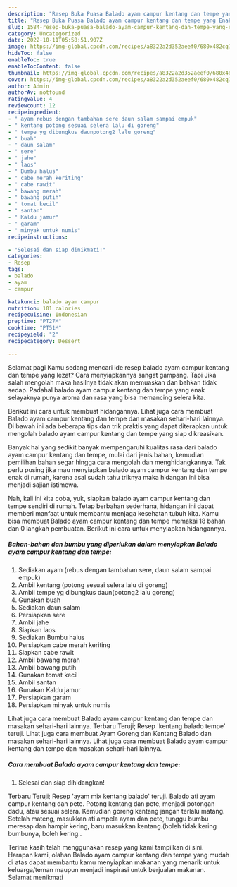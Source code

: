 ```yaml
---
description: "Resep Buka Puasa Balado ayam campur kentang dan tempe yang Enak"
title: "Resep Buka Puasa Balado ayam campur kentang dan tempe yang Enak"
slug: 1584-resep-buka-puasa-balado-ayam-campur-kentang-dan-tempe-yang-enak
category: Uncategorized
date: 2022-10-11T05:58:51.907Z
image: https://img-global.cpcdn.com/recipes/a8322a2d352aeef0/680x482cq70/balado-ayam-campur-kentang-dan-tempe-foto-resep-utama.jpg
hideToc: false
enableToc: true
enableTocContent: false
thumbnail: https://img-global.cpcdn.com/recipes/a8322a2d352aeef0/680x482cq70/balado-ayam-campur-kentang-dan-tempe-foto-resep-utama.jpg
cover: https://img-global.cpcdn.com/recipes/a8322a2d352aeef0/680x482cq70/balado-ayam-campur-kentang-dan-tempe-foto-resep-utama.jpg
author: Admin
authorAv: notfound
ratingvalue: 4
reviewcount: 12
recipeingredient:
- " ayam rebus dengan tambahan sere daun salam sampai empuk"
- " kentang potong sesuai selera lalu di goreng"
- " tempe yg dibungkus daunpotong2 lalu goreng"
- " buah"
- " daun salam"
- " sere"
- " jahe"
- " laos"
- " Bumbu halus"
- " cabe merah keriting"
- " cabe rawit"
- " bawang merah"
- " bawang putih"
- " tomat kecil"
- " santan"
- " Kaldu jamur"
- " garam"
- " minyak untuk numis"
recipeinstructions:

- "Selesai dan siap dinikmati!"
categories:
- Resep
tags:
- balado
- ayam
- campur

katakunci: balado ayam campur 
nutrition: 101 calories
recipecuisine: Indonesian
preptime: "PT27M"
cooktime: "PT51M"
recipeyield: "2"
recipecategory: Dessert

---
```



Selamat pagi Kamu sedang mencari ide resep balado ayam campur kentang dan tempe yang lezat? Cara menyiapkannya sangat gampang. Tapi Jika salah mengolah maka hasilnya tidak akan memuaskan dan bahkan tidak sedap. Padahal balado ayam campur kentang dan tempe yang enak selayaknya punya aroma dan rasa yang bisa memancing selera kita.


Berikut ini cara untuk membuat hidangannya. Lihat juga cara membuat Balado ayam campur kentang dan tempe dan masakan sehari-hari lainnya. Di bawah ini ada beberapa tips dan trik praktis yang dapat diterapkan untuk mengolah balado ayam campur kentang dan tempe yang siap dikreasikan.

Banyak hal yang sedikit banyak mempengaruhi kualitas rasa dari balado ayam campur kentang dan tempe, mulai dari jenis bahan, kemudian pemilihan bahan segar hingga cara mengolah dan menghidangkannya. Tak perlu pusing jika mau menyiapkan balado ayam campur kentang dan tempe enak di rumah, karena asal sudah tahu triknya maka hidangan ini bisa menjadi sajian istimewa.


Nah, kali ini kita coba, yuk, siapkan balado ayam campur kentang dan tempe sendiri di rumah. Tetap berbahan sederhana, hidangan ini dapat memberi manfaat untuk membantu menjaga kesehatan tubuh kita. Kamu bisa membuat Balado ayam campur kentang dan tempe memakai 18 bahan dan 0 langkah pembuatan. Berikut ini cara untuk menyiapkan hidangannya.

<!--inarticleads1-->

##### Bahan-bahan dan bumbu yang diperlukan dalam menyiapkan Balado ayam campur kentang dan tempe:

1. Sediakan  ayam (rebus dengan tambahan sere, daun salam sampai empuk)
1. Ambil  kentang (potong sesuai selera lalu di goreng)
1. Ambil  tempe yg dibungkus daun(potong2 lalu goreng)
1. Gunakan  buah
1. Sediakan  daun salam
1. Persiapkan  sere
1. Ambil  jahe
1. Siapkan  laos
1. Sediakan  Bumbu halus
1. Persiapkan  cabe merah keriting
1. Siapkan  cabe rawit
1. Ambil  bawang merah
1. Ambil  bawang putih
1. Gunakan  tomat kecil
1. Ambil  santan
1. Gunakan  Kaldu jamur
1. Persiapkan  garam
1. Persiapkan  minyak untuk numis


Lihat juga cara membuat Balado ayam campur kentang dan tempe dan masakan sehari-hari lainnya. Terbaru Teruji; Resep &#39;kentang balado tempe&#39; teruji. Lihat juga cara membuat Ayam Goreng dan Kentang Balado dan masakan sehari-hari lainnya. Lihat juga cara membuat Balado ayam campur kentang dan tempe dan masakan sehari-hari lainnya. 

<!--inarticleads2-->

##### Cara membuat Balado ayam campur kentang dan tempe:


1. Selesai dan siap dihidangkan!

Terbaru Teruji; Resep &#39;ayam mix kentang balado&#39; teruji. Balado ati ayam campur kentang dan pete. Potong kentang dan pete, menjadi potongan dadu, atau sesuai selera. Kemudian goreng kentang jangan terlalu matang. Setelah mateng, masukkan ati ampela ayam dan pete, tunggu bumbu meresap dan hampir kering, baru masukkan kentang.(boleh tidak kering bumbunya, boleh kering.. 

Terima kasih telah menggunakan resep yang kami tampilkan di sini. Harapan kami, olahan Balado ayam campur kentang dan tempe yang mudah di atas dapat membantu kamu menyiapkan makanan yang menarik untuk keluarga/teman maupun menjadi inspirasi untuk berjualan makanan. Selamat menikmati
